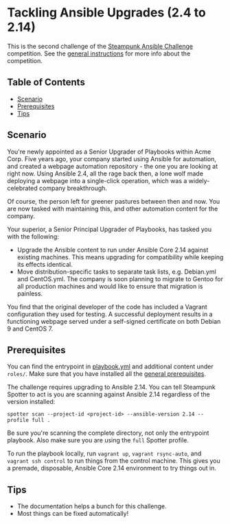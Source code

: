 # Tackling Ansible Upgrades (2.4 to 2.14)
This is the second challenge of the [Steampunk Ansible Challenge] competition.
See the [general instructions](../README.md) for more info about the
competition.

## Table of Contents
- [Scenario](#scenario)
- [Prerequisites](#prerequisites)
- [Tips](#tips)

## Scenario
You're newly appointed as a Senior Upgrader of Playbooks within Acme Corp.
Five years ago, your company started using Ansible for automation, and created
a webpage automation repository - the one you are looking at right now.
Using Ansible 2.4, all the rage back then, a lone wolf made deploying a
webpage into a single-click operation, which was a widely-celebrated company
breakthrough.

Of course, the person left for greener pastures between then and now.
You are now tasked with maintaining this, and other automation content for the
company.

Your superior, a Senior Principal Upgrader of Playbooks, has tasked you with
the following:

* Upgrade the Ansible content to run under Ansible Core 2.14 against existing machines.
  This means upgrading for compatibility while keeping its effects identical.
* Move distribution-specific tasks to separate task lists, e.g. Debian.yml and CentOS.yml.
  The company is soon planning to migrate to Gentoo for all production machines and would like to ensure that migration
  is painless.

You find that the original developer of the code has included a Vagrant
configuration they used for testing.
A successful deployment results in a functioning webpage served under a
self-signed certificate on both Debian 9 and CentOS 7.

## Prerequisites
You can find the entrypoint in [playbook.yml](playbook.yml) and additional
content under `roles/`.
Make sure that you have installed all the
[general prerequisites](../README.md#prerequisites).

The challenge requires upgrading to Ansible 2.14.
You can tell Steampunk Spotter to act is you are scanning against Ansible
2.14 regardless of the version installed:

```shell
spotter scan --project-id <project-id> --ansible-version 2.14 --profile full .
```

Be sure you're scanning the complete directory, not only the entrypoint
playbook.
Also make sure you are using the `full` Spotter profile.

To run the playbook locally, run `vagrant up`, `vagrant rsync-auto`, and
`vagrant ssh control` to run things from the control machine.
This gives you a premade, disposable, Ansible Core 2.14 environment to try
things out in. 

## Tips
* The documentation helps a bunch for this challenge.
* Most things can be fixed automatically!

[Steampunk Ansible Challenge]: https://steampunk.si/ansible-challenge/
